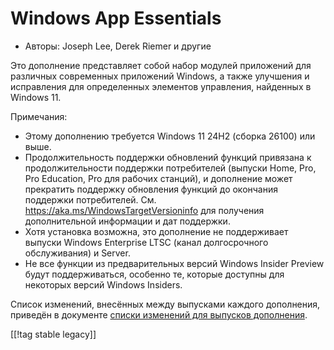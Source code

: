 # Windows App Essentials #

* Авторы: Joseph Lee, Derek Riemer и другие

Это дополнение представляет собой набор модулей приложений для различных
современных приложений Windows, а также улучшения и исправления для
определенных элементов управления, найденных в Windows 11.

Примечания:

* Этому дополнению требуется Windows 11 24H2 (сборка 26100) или выше.
* Продолжительность поддержки обновлений функций привязана к
  продолжительности поддержки потребителей (выпуски Home, Pro, Pro
  Education, Pro для рабочих станций), и дополнение может прекратить
  поддержку обновления функций до окончания поддержки
  потребителей. См. <https://aka.ms/WindowsTargetVersioninfo> для получения
  дополнительной информации и дат поддержки.
* Хотя установка возможна, это дополнение не поддерживает выпуски Windows
  Enterprise LTSC (канал долгосрочного обслуживания) и Server.
* Не все функции из предварительных версий Windows Insider Preview будут
  поддерживаться, особенно те, которые доступны для некоторых версий Windows
  Insiders.

Список изменений, внесённых между выпусками каждого дополнения, приведён в
документе [списки изменений для выпусков дополнения][1].

[[!tag stable legacy]]

[1]: https://github.com/josephsl/wintenapps/blob/main/changes.md
